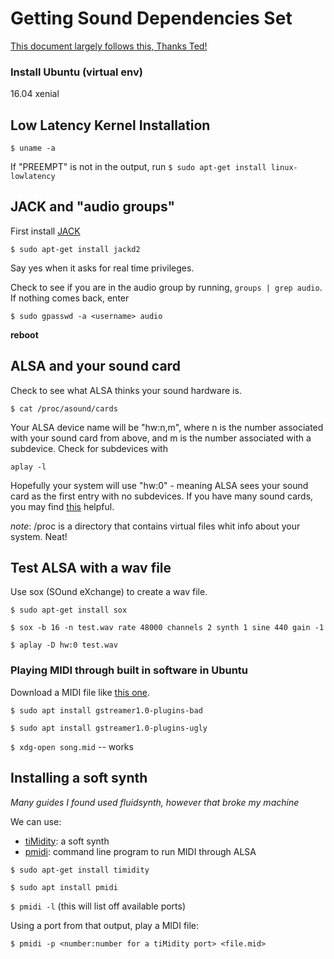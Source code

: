 # Getting Sound Dependencies Set
[This document largely follows this, Thanks Ted!](http://tedfelix.com/linux/linux-midi.html)

### Install Ubuntu (virtual env)
16.04 xenial

## Low Latency Kernel Installation
`$ uname -a`

If "PREEMPT" is not in the output, run
`$ sudo apt-get install linux-lowlatency`

## JACK and "audio groups"

First install [JACK](http://www.jackaudio.org/faq/about.html)

`$ sudo apt-get install jackd2`

Say yes when it asks for real time privileges.

Check to see if you are in the audio group by running,
`groups | grep audio`. If nothing comes back, enter

`$ sudo gpasswd -a <username> audio`

**reboot**

## ALSA and your sound card
Check to see what ALSA thinks your sound hardware is.

`$ cat /proc/asound/cards`

Your ALSA device name will be "hw:n,m", where n is the number associated with your sound card from above, and m is the number associated with a subdevice. Check for subdevices with

`aplay -l`

Hopefully your system will use "hw:0" - meaning ALSA sees your sound card as the first entry with no subdevices. If you have many sound cards, you may find [this](http://www.alsa-project.org/main/index.php/Asoundrc) helpful.

*note*: /proc is a directory that contains virtual files whit info about your system. Neat!

## Test ALSA with a wav file

Use sox (SOund eXchange) to create a wav file.

`$ sudo apt-get install sox`

`$ sox -b 16 -n test.wav rate 48000 channels 2 synth 1 sine 440 gain -1`

`$ aplay -D hw:0 test.wav`

### Playing MIDI through built in software in Ubuntu
Download a MIDI file like [this one](https://en.wikipedia.org/wiki/General_MIDI).

`$ sudo apt install gstreamer1.0-plugins-bad`

`$ sudo apt install gstreamer1.0-plugins-ugly`

`$ xdg-open song.mid` -- works

## Installing a soft synth
*Many guides I found used fluidsynth, however that broke my machine*

We can use:
* [tiMidity](https://github.com/geofft/timidity): a soft synth
* [pmidi](http://www.parabola.me.uk/alsa/pmidi.html): command line program to run MIDI through ALSA

`$ sudo apt-get install timidity`

`$ sudo apt install pmidi`

`$ pmidi -l` (this will list off available ports)

Using a port from that output, play a MIDI file:

`$ pmidi -p <number:number for a tiMidity port> <file.mid>`

<!---
# Fluidsynth broke my machine:
check back later lol

 We'll start with fluid synth:

`$ sudo apt-get install fluidsynth`
`$ sudo apt-get install fluid-soundfont-gm`

`fluid-soundfont-gm` may already be installed with `fluidsynth`

Reading for [sound fonts](https://en.wikipedia.org/wiki/SoundFont) and [General MIDI](https://en.wikipedia.org/wiki/General_MIDI) --->
